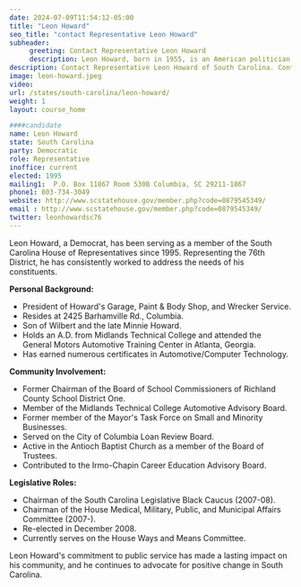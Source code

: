```yaml
---
date: 2024-07-09T11:54:12-05:00
title: "Leon Howard"
seo_title: "contact Representative Leon Howard"
subheader:
     greeting: Contact Representative Leon Howard
     description: Leon Howard, born in 1955, is an American politician affiliated with the Democratic Party. He has been serving as a member of the South Carolina House of Representatives, representing District 76, since 1994.
description: Contact Representative Leon Howard of South Carolina. Contact information for Leon Howard includes email address, phone number, and mailing address.
image: leon-howard.jpeg
video:
url: /states/south-carolina/leon-howard/
weight: 1
layout: course_home

####candidate
name: Leon Howard
state: South Carolina
party: Democratic
role: Representative
inoffice: current
elected: 1995
mailing1:  P.O. Box 11867 Room 530B Columbia, SC 29211-1867
phone1: 803-734-3049
website: http://www.scstatehouse.gov/member.php?code=0879545349/
email : http://www.scstatehouse.gov/member.php?code=0879545349/
twitter: leonhowardsc76
---
```

Leon Howard, a Democrat, has been serving as a member of the South Carolina House of Representatives since 1995. Representing the 76th District, he has consistently worked to address the needs of his constituents.

**Personal Background:**
- President of Howard's Garage, Paint & Body Shop, and Wrecker Service.
- Resides at 2425 Barhamville Rd., Columbia.
- Son of Wilbert and the late Minnie Howard.
- Holds an A.D. from Midlands Technical College and attended the General Motors Automotive Training Center in Atlanta, Georgia.
- Has earned numerous certificates in Automotive/Computer Technology.

**Community Involvement:**
- Former Chairman of the Board of School Commissioners of Richland County School District One.
- Member of the Midlands Technical College Automotive Advisory Board.
- Former member of the Mayor's Task Force on Small and Minority Businesses.
- Served on the City of Columbia Loan Review Board.
- Active in the Antioch Baptist Church as a member of the Board of Trustees.
- Contributed to the Irmo-Chapin Career Education Advisory Board.

**Legislative Roles:**
- Chairman of the South Carolina Legislative Black Caucus (2007-08).
- Chairman of the House Medical, Military, Public, and Municipal Affairs Committee (2007-).
- Re-elected in December 2008.
- Currently serves on the House Ways and Means Committee.

Leon Howard's commitment to public service has made a lasting impact on his community, and he continues to advocate for positive change in South Carolina.
